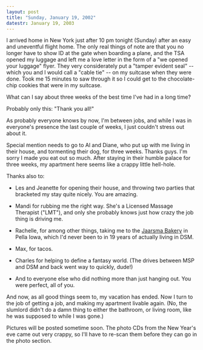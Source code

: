 ```yaml
---
layout: post
title: "Sunday, January 19, 2002"
datestr: January 19, 2003
---
```


I arrived home in New York just after 10 pm tonight (Sunday) after an easy
and uneventful flight home. The only real things of note are that you no longer
have to show ID at the gate when boarding a plane, and the TSA opened my luggage
and left me a love letter in the form of a "we opened your luggage"
flyer. They very considerately put a "tamper evident seal" -- which
you and I would call a "cable tie" -- on my suitcase when they were
done. Took me 15 minutes to saw through it so I could get to the chocolate-chip
cookies that were in my suitcase.

What can I say about three weeks of the best time I've had in a long time?

Probably only this: "Thank you all!"

As probably everyone knows by now, I'm between jobs, and while I was in everyone's
presence the last couple of weeks, I just couldn't stress out about it.

Special mention needs to go to Al and Diane, who put up with me living in their
house, and tormenting their dog, for three weeks. Thanks guys. I'm sorry I made
you eat out so much. After staying in their humble palace for three weeks, my
apartment here seems like a crappy little hell-hole.

Thanks also to:

* Les and Jeanette for opening their house, and throwing two parties that
bracketed my stay quite nicely. You are amazing.

* Mandi for rubbing me the right way. She's a Licensed Massage Therapist
("LMT"), and only she probably knows just how crazy the job thing
is driving me.

* Rachelle, for among other things, taking me to the <a href="http://www.jaarsmabakery.com/">Jaarsma
Bakery</a> in Pella Iowa, which I'd never been to in 19 years of actually
living in DSM.

* Max, for tacos.

* Charles for helping to define a fantasy world. (The drives between MSP
and DSM and back went way to quickly, dude!)

* And to everyone else who did nothing more than just hanging out. You were
perfect, all of you.

And now, as all good things seem to, my vacation has ended. Now I turn to the
job of getting a job, and making my apartment livable again. (No, the slumlord
didn't do a damn thing to either the bathroom, or living room, like he was supposed
to while I was gone.)

Pictures will be posted sometime soon. The photo CDs from the New Year's eve
came out very crappy, so I'll have to re-scan them before they can go in the
photo section.

